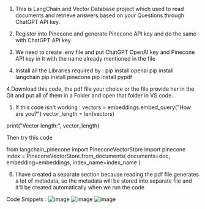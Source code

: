1. This is LangChain and Vector Database project which used to read documents and retrieve answers based on your Questions through ChatGPT API key.

2. Register into Pinecone and generate Pinecone API key and do the same with ChatGPT API key
  

4. We need to create .env file and put ChatGPT OpenAI key and Pinecone API key in it with the name already mentioned in the file 

5. Install all the Libraries required by :
pip install openai
pip install langchain
pip install pinecone
pip install pypdf

4.Download this code, the pdf file your choice or the file provide her in the Git and put all of them in a Folder and open that folder in VS code.

5. If this code isn't working :
vectors = embeddings.embed_query("How are you?")
vector_length = len(vectors)  

print("Vector length:", vector_length)


Then try this code

from langchain_pinecone import PineconeVectorStore
import pinecone
index = PineconeVectorStore.from_documents(
    documents=doc,
    embedding=embeddings,
    index_name=index_name
)

6. I have created a separate section because reading the pdf file generates a lot of metadata, so the metadata will be stored into separate file and it'll be created
automatically when we run the code


Code Snippets :
![image](https://github.com/user-attachments/assets/427e6f37-7905-473d-a4ee-18859be903bf)
![image](https://github.com/user-attachments/assets/690f9807-bbbb-4100-93d9-6cf995d84174)
![image](https://github.com/user-attachments/assets/d1ad1f6a-f50f-4cd0-affb-76f344d5879b)


